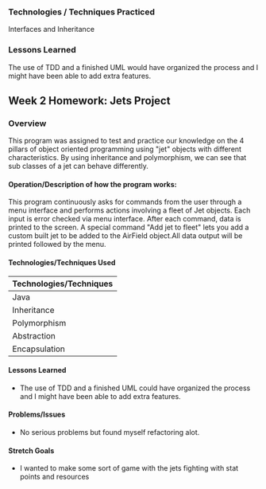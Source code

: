

### Technologies / Techniques Practiced
Interfaces and Inheritance

### Lessons Learned

The use of TDD and a finished UML would have organized the process and I might have 
been able to add extra features. 

## Week 2 Homework: Jets Project

### Overview
This program was assigned to test and practice our knowledge on the 4 pillars of object oriented programming using "jet" objects with different characteristics. By using inheritance and polymorphism, we can see that sub classes of a jet can behave differently.

#### Operation/Description of how the program works:
This program continuously asks for commands from the user through 
a menu interface and performs actions involving a fleet of Jet objects.
Each input is error checked via menu interface. After each command, data is printed
to the screen. A special command "Add jet to fleet" lets you add a custom built jet
to be added to the AirField object.All data output will be printed followed by the menu.

#### Technologies/Techniques Used

| Technologies/Techniques |
| ----------------------- |
| Java               |
| Inheritance        |
| Polymorphism       |
| Abstraction        |
| Encapsulation      |



#### Lessons Learned
- The use of TDD and a finished UML could have organized the process and I might have 
been able to add extra features.


#### Problems/Issues
- No serious problems but found myself refactoring alot. 


#### Stretch Goals
- I wanted to make some sort of game with the jets fighting with stat points and resources
